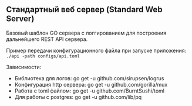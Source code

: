## Cтандартный веб сервер (Standard Web Server)

Базовый шаблон GO сервера с логгированием для построения дальнейшего REST API сервера.  


Пример передачи конфигурационного файла при запуске приложения:
```./api -path configs/api.toml```


Зависимости:
- Библиотека для логов: go get -u github.com/sirupsen/logrus
- Конфигурация http сервера: go get -u github.com/gorilla/mux
- Работа с toml файлом: go get -u github.com/BurntSushi/toml
- Для работы с postgres:  go get -u github.com/lib/pq 






